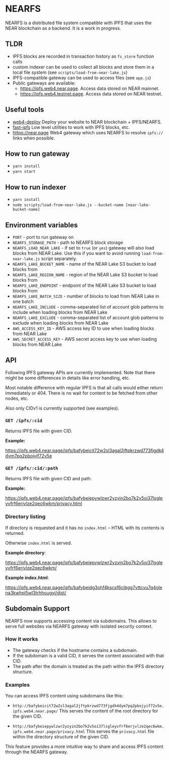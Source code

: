 # NEARFS

NEARFS is a distributed file system compatible with IPFS that uses the NEAR blockchain as a backend. It is a work in progress.

## TLDR

- IPFS blocks are recorded in transaction history as `fs_store` function calls
- custom indexer can be used to collect all blocks and store them in a local file system (see `scripts/load-from-near-lake.js`)
- IPFS-compatible gateway can be used to access files (see `app.js`)
- Public gateways are available:
  - https://ipfs.web4.near.page. Access data stored on NEAR mainnet.
  - https://ipfs.web4.testnet.page. Access data stored on NEAR testnet.

## Useful tools

- [web4-deploy](https://github.com/vgrichina/web4-deploy) Deploy your website to NEAR blockchain + IPFS/NEARFS.
- [fast-ipfs](https://github.com/vgrichina/fast-ipfs) Low level utilities to work with IPFS blocks, etc.
- https://near.page Web4 gateway which uses NEARFS to resolve `ipfs://` links when possible.

## How to run gateway

- `yarn install`
- `yarn start`

## How to run indexer

- `yarn install`
- `node scripts/load-from-near-lake.js --bucket-name [near-lake-bucket-name]`

## Environment variables

- `PORT` - port to run gateway on
- `NEARFS_STORAGE_PATH` - path to NEARFS block storage
- `NEARFS_LOAD_NEAR_LAKE` - if set to `true` (or `yes`) gateway will also load blocks from NEAR Lake. Use this if you want to avoid running `load-from-near-lake.js` script separately.
- `NEARFS_LAKE_BUCKET_NAME` - name of the NEAR Lake S3 bucket to load blocks from
- `NEARFS_LAKE_REGION_NAME` - region of the NEAR Lake S3 bucket to load blocks from
- `NEARFS_LAKE_ENDPOINT` - endpoint of the NEAR Lake S3 bucket to load blocks from
- `NEARFS_LAKE_BATCH_SIZE` - number of blocks to load from NEAR Lake in one batch
- `NEARFS_LAKE_INCLUDE` - comma-separated list of account glob patterns to include when loading blocks from NEAR Lake
- `NEARFS_LAKE_EXCLUDE` - comma-separated list of account glob patterns to exclude when loading blocks from NEAR Lake
- `AWS_ACCESS_KEY_ID` - AWS access key ID to use when loading blocks from NEAR Lake
- `AWS_SECRET_ACCESS_KEY` - AWS secret access key to use when loading blocks from NEAR Lake

## API

Following IPFS gateway APIs are currently implemented.
Note that there might be some differences in details like error handling, etc.

Most notable difference with regular IPFS is that all calls would either return immediately or 404. There is no wait for content to be fetched from other nodes, etc.

Also only CIDv1 is currently supported (see examples).


### `GET /ipfs/:cid`

Returns IPFS file with given CID.

**Example:**

https://ipfs.web4.near.page/ipfs/bafybeicit72w2sl3agal2jftpkrzwd773fjgdk4dym7pq2pbojyif72v5e

### `GET /ipfs/:cid/:path`

Returns IPFS file with given CID and path.

**Example:**

https://ipfs.web4.near.page/ipfs/bafybeiepywlzwr2yzyin2bo7k2v5oi37lsgleyvfrf6erjvlze2qec6wkm/privacy.html

### Directory listing

If directory is requested and it has no `index.html` – HTML with its contents is returned.

Otherwise `index.html` is served.

**Example directory**:

https://ipfs.web4.near.page/ipfs/bafybeiepywlzwr2yzyin2bo7k2v5oi37lsgleyvfrf6erjvlze2qec6wkm/

**Example index.html**:

https://ipfs.web4.near.page/ipfs/bafybeidg3ohf4kscsf6cjbgg7vttcvu7q4olena3kwhpl5wl3trhhougyi/dist/

## Subdomain Support

NEARFS now supports accessing content via subdomains. This allows to serve full websites via NEARFS gateway with isolated security context.

### How it works

- The gateway checks if the hostname contains a subdomain.
- If the subdomain is a valid CID, it serves the content associated with that CID.
- The path after the domain is treated as the path within the IPFS directory structure.

### Examples

You can access IPFS content using subdomains like this:

- `http://bafybeicit72w2sl3agal2jftpkrzwd773fjgdk4dym7pq2pbojyif72v5e.ipfs.web4.near.page/`
  This serves the content of the root directory for the given CID.

- `http://bafybeiepywlzwr2yzyin2bo7k2v5oi37lsgleyvfrf6erjvlze2qec6wkm.ipfs.web4.near.page/privacy.html`
  This serves the `privacy.html` file within the directory structure of the given CID.

This feature provides a more intuitive way to share and access IPFS content through the NEARFS gateway.
